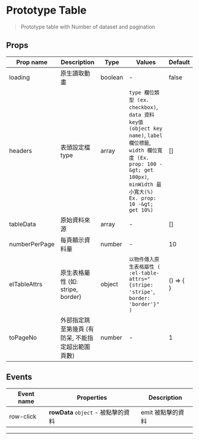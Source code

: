 # Prototype Table

> Prototype table with Number of dataset and pagination

## Props

| Prop name     | Description                                       | Type    | Values                                                                                                                                                                                     | Default          |
| ------------- | ------------------------------------------------- | ------- | ------------------------------------------------------------------------------------------------------------------------------------------------------------------------------------------ | ---------------- |
| loading       | 原生讀取動畫                                      | boolean | -                                                                                                                                                                                          | false            |
| headers       | 表頭設定檔 type                                   | array   | `type 欄位類型 (ex. checkbox)`, `data 資料key值 (object key name)`, `label 欄位標籤`, `width 欄位寬度 (Ex. prop: 100 -&gt; get 100px)`, `minWidth 最小寬大(%) Ex. prop: 10 -&gt; get 10%)` | []               |
| tableData     | 原始資料來源                                      | array   | -                                                                                                                                                                                          | []               |
| numberPerPage | 每頁顯示資料量                                    | number  | -                                                                                                                                                                                          | 10               |
| elTableAttrs  | 原生表格屬性 (如: stripe, border)                 | object  | `以物件傳入原生表格屬性 ( :el-table-attrs="{stripe: 'stripe'`, `border: 'border'}" )`                                                                                                      | () =&gt; {<br/>} |
| toPageNo      | 外部指定跳至第幾頁 (有防呆, 不能指定超出範圍頁數) | number  | -                                                                                                                                                                                          | 1                |

## Events

| Event name | Properties                          | Description       |
| ---------- | ----------------------------------- | ----------------- |
| row-click  | **rowData** `object` - 被點擊的資料 | emit 被點擊的資料 |

---

